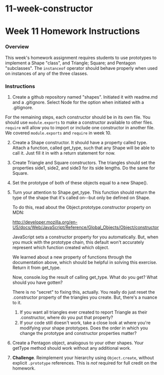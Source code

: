 # 11-week-constructor

# Week 11 Homework Instructions

### Overview

This week's homework assignment requires students to use prototypes
to implement a Shape "class", and Triangle; Square; and Pentagon "subclasses".
The `instanceof` operator should behave properly when used on instances of any
of the three classes.

### Instructions

1. Create a github repository named "shapes". Initiated it with readme.md and a .gitignore. Select Node
for the option when initiated with a .gitignore.

For the remaining steps, each constructor should be in its own file. You should use `module.exports` to
make a constructor available to other files. `require` will allow you to import or include one constructor
in another file. We covered `module.exports` and `require` in week 10.

2. Create a Shape constructor. It should have a property called type. Attach
   a function, called get_type, such that any Shape will be able to call it.
   Just fill it in with a return statement for now.

3. Create Triangle and Square constructors. The triangles should set the
   properties side1, side2, and side3 for its side lengths.
   Do the same for Square.

4. Set the prototype of both of these objects equal to a new Shape().

5. Turn your attention to Shape.get_type. This function should return
   the type of the shape that it's called on--but only be defined on Shape.

   To do this, read about the Object.prototype.constructor property on MDN:

    http://developer.mozilla.org/en-US/docs/Web/JavaScript/Reference/Global_Objects/Object/constructor

   JavaScript sets a constructor property for you automatically. But, when
   you muck with the prototype chain, this default won't accurately
   represent which function created which object.

   We learned about a new property of functions through the documentation
   above, which should be helpful in solving this exercise. Return it from
   get_type.

   Now, console.log the result of calling get_type. What do you get? What
   should you have gotten?

   There is no "secret" to fixing this, actually. You really do just reset
   the .constructor property of the triangles you create. But, there's a
   nuance to it.

     1. If you want all triangles ever created to report Triangle as their
        .constructor, where do you put that property?
     2. If your code still doesn't work, take a close look at where you're
        modifying your shape prototypes. Does the order in which you change
        the prototype and constructor properties matter?

6. Create a Pentagon object, analogous to your other shapes. Your getType
   method should work without any additional work.

7. **Challenge**. Reimplement your hierarchy using `Object.create`, without explicit `.prototype` references. This is *not* required for full credit on the homework.
